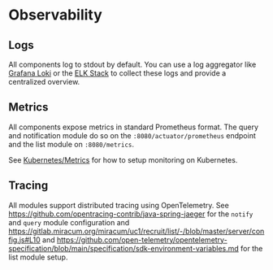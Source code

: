 # Observability

## Logs

All components log to stdout by default. You can use a log aggregator like [Grafana Loki](https://grafana.com/oss/loki/)
or the [ELK Stack](https://www.elastic.co/elastic-stack) to collect these logs and provide a centralized overview.

## Metrics

All components expose metrics in standard Prometheus format. The query and notification module do so on the
`:8080/actuator/prometheus` endpoint and the list module on `:8080/metrics`.

See [Kubernetes/Metrics](./kubernetes.md#metrics) for how to setup monitoring on Kubernetes.

## Tracing

All modules support distributed tracing using OpenTelemetry.
See <https://github.com/opentracing-contrib/java-spring-jaeger> for the `notify` and `query` module configuration and <https://gitlab.miracum.org/miracum/uc1/recruit/list/-/blob/master/server/config.js#L10>
and <https://github.com/open-telemetry/opentelemetry-specification/blob/main/specification/sdk-environment-variables.md>
for the list module setup.
